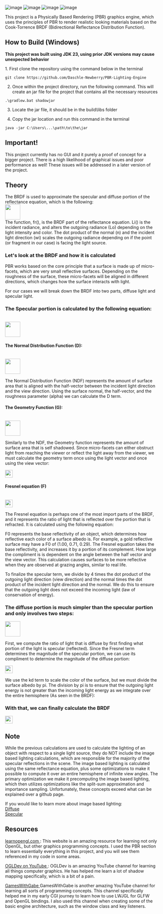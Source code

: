 ![image](https://github.com/user-attachments/assets/2487d8aa-be19-48bf-8af3-130bdca4ac52)
![image](https://github.com/user-attachments/assets/7fc4c5c4-bf7e-4d0a-b987-f7727115574d)
![image](https://github.com/user-attachments/assets/52fe1204-3388-45ca-a77d-cc2decc826d3)
![image](https://github.com/user-attachments/assets/27c2dc42-e635-4227-8730-4bfff298fb72)

This project is a Physically Based Rendering (PBR) graphics engine, which uses the principles of PBR to render realistic looking materials based on the Cook-Torrence BRDF (Bidirectional Reflectance Distribution Function). 

<h2> How to Build (Windows)</h2>
<strong>This project was built using JDK 23, using prior JDK versions may cause unexpected behavior</strong>
<p align = "left">
1. First clone the repository using the command below in the terminal

```
git clone https://github.com/Daschle-Newberry/PBR-Lighting-Engine
```
2. Once within the project directory, run the following command. This will create an jar file for the project that contains all the necessary resources

```
.\gradlew.bat shadowjar
```

3. Locate the jar file, it should be in the build\libs folder

4. Copy the jar location and run this command in the terminal
  
```
java -jar C:\Users\...\path\to\the\jar
```

</p>
<h2> Important! </h2>
This project currently has no GUI and it purely a proof of concept for a bigger project. There is a high likelihood of graphical issues and poor performance as well! These issues will be addressed in a later version of the project.

<h2> Theory  </h2>
The BRDF is used to approximate the specular and diffuse portion of the reflectance equation, which is the following: <br/>

<img  src = "https://github.com/user-attachments/assets/bfdfce54-9964-46cc-91cd-63f23084aa3e" height = "50px" width = "auto"/>
<br/>
The function, fr(), is the BRDF part of the reflectance equation. Li() is the incident radiance, and alters the outgoing radiance (Lo) depending on the light intensity and color. The dot product of the normal (n) and the incident light direction (wi) scales the outgoing radiance depending on if the point (or fragment in our case) is facing the light source.


<h3> Let's look at the BRDF and how it is calculated</h3>

PBR works based on the core principle that a surface is made up of micro-facets, which are very small reflective surfaces. Depending on the roughness of the surface, these micro-facets will be aligned in different directions, which changes how the surface interacts with light.

For our cases we will break down the BRDF into two parts, diffuse light and specular light.

<h3> The Specular portion is calculated by the following equation: </h3> <br/>

<img  src = "https://github.com/user-attachments/assets/0a21ffb4-076a-43d7-9670-40fdd7585f11" height = "50px" width = "auto"/>
<br/>

<h4> The Normal Distribution Function (D): </h4> <br/>

<img  src = "https://github.com/user-attachments/assets/146f2fcc-be42-430c-85ca-c1997485158f" height = "50px" width = "auto"/>
<br/>

The Normal Distribution Function (NDF) represents the amount of surface area that is aligned with the half-vector between the incident light direction and the view direction. Using the surface normal, the half-vector, and the roughness parameter (alpha) we can calculate the D term. 

<h4> The Geometry Function (G): </h4> <br/>

<img  src = "https://github.com/user-attachments/assets/35ad338f-1b4d-4e61-8cee-c5360fff71d9" height = "50px" width = "auto"/>
<br/>

Similarly to the NDF, the Geometry function represents the amount of surface area that is self shadowed. Since micro-facets can either obstruct light from reaching the viewer or reflect the light away from the viewer, we must calculate the geometry term once using the light vector and once using the view vector:<br/>

<img  src = "https://github.com/user-attachments/assets/686105c7-72d9-4592-9572-3e4b8507d53f" height = "25px" width = "auto"/>
<br/>

<h4> Fresnel equation (F) </h4> <br/>
<img src = "https://github.com/user-attachments/assets/7794d042-0b84-4fa1-a840-836845f6ff45" height = "25px" width = "auto"/>

The Fresnel equation is perhaps one of the most import parts of the BRDF, and it represents the ratio of light that is reflected over the portion that is refracted. It is calculated using the following equation:

F0 represents the base reflectivity of an object, which determines how reflective each color of a surface albedo is. For example, a gold reflective surface may have a F0 of (1.00, 0.71, 0.29). The Fresnel equation takes the base reflectivity, and increases it by a portion of its complement. How large the compliment is is dependent on the angle between the half vector and the view vector. This calculation causes surfaces to be more reflective when they are observed at grazing angles, similar to real life. 


To finalize the specular term, we divide by 4 times the dot product of the outgoing light direction (view direction) and the normal times the dot product of the incident light direction and the normal. We do this to ensure that the outgoing light does not exceed the incoming light (law of conservation of energy).

<h3>The diffuse portion is much simpler than the specular portion and only involves two steps: </h3>

<img  src = "https://github.com/user-attachments/assets/82ec3849-e45d-4956-8f6a-3749772aced0" height = "50px" width = "auto"/>
<br/>

First, we compute the ratio of light that is diffuse by first finding what portion of the light is specular (reflected). Since the Fresnel term determines the magnitude of the specular portion, we can use its compliment to determine the magnitude of the diffuse portion:

<img src = "https://github.com/user-attachments/assets/42c451e5-30cb-4212-ac9a-f54a06515430" height = "25px" width = "auto"/>
<br/>

We use the kd term to scale the color of the surface, but we must divide the surface albedo by pi. The division by pi is to ensure that the outgoing light energy is not greater than the incoming light energy as we integrate over the entire hemisphere (As seen in the BRDF):


<h3> With that, we can finally calculate the BRDF</h3>

<img src = "https://github.com/user-attachments/assets/86f8e1f9-c5e8-43f4-85d1-da58bc718d30" height = "25px" width = "auto"/>
<br/>

<h2> Note </h2>

While the previous calculations are used to calculate the lighting of an object with respect to a single light source, they do NOT include the image based lighting calculations, which are responsible for the majority of the specular reflections in the scene. The image based lighting is calculated using the same reflectance equation, plus some optimizations to make it possible to compute it over an entire hemisphere of infinite view angles. The primary optimization we make it precomputing the image based lighting, which then utilizes optimizations like the split-sum approximation and importance sampling. Unfortunately, these concepts exceed what can be explained over a github page.

If you would like to learn more about image based lighting: </br>
<a href = "https://learnopengl.com/PBR/IBL/Diffuse-irradiance"> Diffuse </a> </br>
<a href = "https://learnopengl.com/PBR/IBL/Specular-IBL"> Specular </a>


<h2> Resources </h2>

<a href = "https://learnopengl.com/"> learnopengl.com </a>: This website is an amazing resource for learning not only OpenGL, but other graphics programming concepts. I used the PBR section to learn essentially everything in this project, and you will see them referenced in my code in some areas. <br/>

<a href = "https://www.youtube.com/@OGLDEV"> OGLDev on YouTube </a>: OGLDev is an amazing YouTube channel for learning all things computer graphics. He has helped me learn a lot of shadow mapping specifically, which is a bit of a pain.<br/>

<a href = "https://www.youtube.com/@GamesWithGabe"> GamesWithGabe </a> GamesWithGabe is another amazing YouTube channel for learning all sorts of programming concepts. This channel specifically helped me in my early CGI journey to learn how to use LWJGL for GLFW and OpenGL bindings. I also used this channel when creating some of the basic engine architecture, such as the window class and key listeners. </a>




